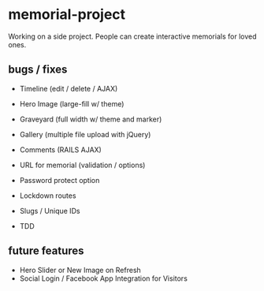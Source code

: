 # memorial-project

Working on a side project. People can create interactive memorials for loved ones.

## bugs / fixes
*	Timeline (edit / delete / AJAX)
* Hero Image (large-fill w/ theme)
* Graveyard (full width w/ theme and marker)
* Gallery (multiple file upload with jQuery)
* Comments (RAILS AJAX)

* URL for memorial (validation / options)
* Password protect option
*	Lockdown routes
*	Slugs / Unique IDs
* TDD


## future features
* Hero Slider or New Image on Refresh
* Social Login / Facebook App Integration for Visitors
